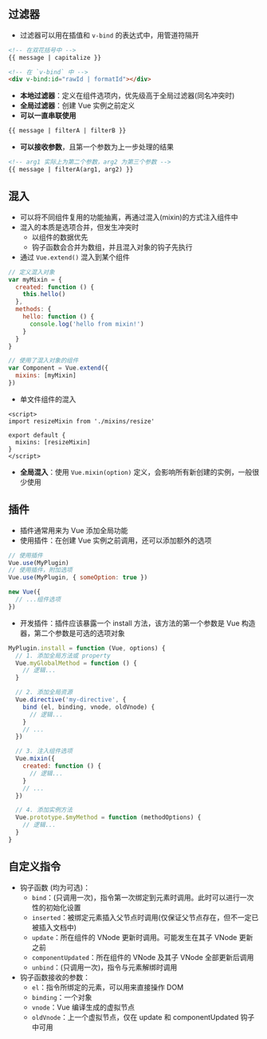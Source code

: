 ## 过滤器

+ 过滤器可以用在插值和 `v-bind` 的表达式中，用管道符隔开
```html
<!-- 在双花括号中 -->
{{ message | capitalize }}

<!-- 在 `v-bind` 中 -->
<div v-bind:id="rawId | formatId"></div>
```
+ **本地过滤器**：定义在组件选项内，优先级高于全局过滤器(同名冲突时)
+ **全局过滤器**：创建 Vue 实例之前定义
+ **可以一直串联使用**
```html
{{ message | filterA | filterB }}
```
+ **可以接收参数**，且第一个参数为上一步处理的结果
```html
<!-- arg1 实际上为第二个参数，arg2 为第三个参数 -->
{{ message | filterA(arg1, arg2) }}
```



## 混入

+ 可以将不同组件复用的功能抽离，再通过混入(mixin)的方式注入组件中
+ 混入的本质是选项合并，但发生冲突时
  + 以组件的数据优先
  + 钩子函数会合并为数组，并且混入对象的钩子先执行
+ 通过 `Vue.extend()` 混入到某个组件
```js
// 定义混入对象
var myMixin = {
  created: function () {
    this.hello()
  },
  methods: {
    hello: function () {
      console.log('hello from mixin!')
    }
  }
}

// 使用了混入对象的组件
var Component = Vue.extend({
  mixins: [myMixin]
})
```
+ 单文件组件的混入
```vue
<script>
import resizeMixin from './mixins/resize'

export default {
  mixins: [resizeMixin]
}
</script>
```
+ **全局混入**：使用 `Vue.mixin(option)` 定义，会影响所有新创建的实例，一般很少使用





## 插件

+ 插件通常用来为 Vue 添加全局功能
+ 使用插件：在创建 Vue 实例之前调用，还可以添加额外的选项
```js
// 使用插件
Vue.use(MyPlugin)
// 使用插件，附加选项
Vue.use(MyPlugin, { someOption: true })

new Vue({
  // ...组件选项
})
```
+ 开发插件：插件应该暴露一个 install 方法，该方法的第一个参数是 Vue 构造器，第二个参数是可选的选项对象
```js
MyPlugin.install = function (Vue, options) {
  // 1. 添加全局方法或 property
  Vue.myGlobalMethod = function () {
    // 逻辑...
  }

  // 2. 添加全局资源
  Vue.directive('my-directive', {
    bind (el, binding, vnode, oldVnode) {
      // 逻辑...
    }
    // ...
  })

  // 3. 注入组件选项
  Vue.mixin({
    created: function () {
      // 逻辑...
    }
    // ...
  })

  // 4. 添加实例方法
  Vue.prototype.$myMethod = function (methodOptions) {
    // 逻辑...
  }
}
```



## 自定义指令

+ 钩子函数 (均为可选)：
  + `bind`：(只调用一次)，指令第一次绑定到元素时调用。此时可以进行一次性的初始化设置
  + `inserted`：被绑定元素插入父节点时调用(仅保证父节点存在，但不一定已被插入文档中)
  + `update`：所在组件的 VNode 更新时调用。可能发生在其子 VNode 更新之前
  + `componentUpdated`：所在组件的 VNode 及其子 VNode 全部更新后调用
  + `unbind`：(只调用一次)，指令与元素解绑时调用
+ 钩子函数接收的参数：
  + `el`：指令所绑定的元素，可以用来直接操作 DOM
  + `binding`：一个对象
  + `vnode`：Vue 编译生成的虚拟节点
  + `oldVnode`：上一个虚拟节点，仅在 update 和 componentUpdated 钩子中可用
